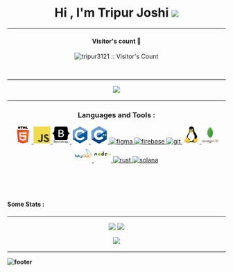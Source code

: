 <h1 align="center"><b>Hi , I'm Tripur Joshi </b><img src="https://media.giphy.com/media/hvRJCLFzcasrR4ia7z/giphy.gif" width="35"></h1> 
 <hr><h4 align="center">Visitor's count 👀</h4>
<p align="center"><img src="https://profile-counter.glitch.me/{tripur3121}/count.svg" alt="tripur3121 :: Visitor's Count" /></p>
<br/>
<hr>
<p align="center">
 <a href="https://github.com/DenverCoder1/readme-typing-svg"><img src="https://readme-typing-svg.herokuapp.com?font=Time+New+Roman&color=cyan&size=25&center=true&vCenter=true&width=600&height=100&lines=Technical+Writer..&hearts;++;Self-taught+Blockchain+Researcher,;Computer+Science+Student,;Painter,;Active+Learner/Researcher,;Love+to+learn+new+stuffs..<3"></a>
 </p>
 <hr>
<h3 align="center">Languages and Tools :</h3>
<p align="center">
<a href="https://www.w3.org/html/" target="_blank"> <img src="https://raw.githubusercontent.com/devicons/devicon/master/icons/html5/html5-original-wordmark.svg" alt="html5" width="40" height="40"/> </a>
 <a href="https://developer.mozilla.org/en-US/docs/Web/JavaScript" target="_blank"> <img src="https://raw.githubusercontent.com/devicons/devicon/master/icons/javascript/javascript-original.svg" alt="javascript" width="40" height="40"/> </a>
<a href="https://getbootstrap.com" target="_blank"> <img src="https://raw.githubusercontent.com/devicons/devicon/master/icons/bootstrap/bootstrap-plain-wordmark.svg" alt="bootstrap" width="40" height="40"/> </a>
 <a href="https://www.cprogramming.com/" target="_blank"> <img src="https://raw.githubusercontent.com/devicons/devicon/master/icons/c/c-original.svg" alt="c" width="40" height="40"/> </a><a href="https://www.w3schools.com/cpp/" target="_blank"> <img src="https://raw.githubusercontent.com/devicons/devicon/master/icons/cplusplus/cplusplus-original.svg" alt="cplusplus" width="40" height="40"/> </a>
 <a href="https://www.figma.com/" target="_blank"> <img src="https://www.vectorlogo.zone/logos/figma/figma-icon.svg" alt="figma" width="40" height="40"/> </a> 
 <a href="https://firebase.google.com/" target="_blank"> <img src="https://www.vectorlogo.zone/logos/firebase/firebase-icon.svg" alt="firebase" width="40" height="40"/> </a> 
<a href="https://git-scm.com/" target="_blank"> <img src="https://www.vectorlogo.zone/logos/git-scm/git-scm-icon.svg" alt="git" width="40" height="40"/> </a> 
<a href="https://www.linux.org/" target="_blank"> <img src="https://raw.githubusercontent.com/devicons/devicon/master/icons/linux/linux-original.svg" alt="linux" width="40" height="40"/> </a> <a href="https://www.mongodb.com/" target="_blank"> <img src="https://raw.githubusercontent.com/devicons/devicon/master/icons/mongodb/mongodb-original-wordmark.svg" alt="mongodb" width="40" height="40"/> </a> <a href="https://www.mysql.com/" target="_blank"> <img src="https://raw.githubusercontent.com/devicons/devicon/master/icons/mysql/mysql-original-wordmark.svg" alt="mysql" width="40" height="40"/> </a> 
 <a href="https://nodejs.org" target="_blank"> <img src="https://raw.githubusercontent.com/devicons/devicon/master/icons/nodejs/nodejs-original-wordmark.svg" alt="nodejs" width="40" height="40"/> </a>
 <a href="//https://www.rust-lang.org/" target="_blank"> <img src="https://www.vectorlogo.zone/logos/rust-lang/rust-lang-icon.svg" alt="rust" width="40" height="40"/> </a>
 <a href="https://solana.com/" target="_blank"> <img src="https://cryptologos.cc/logos/solana-sol-logo.svg?v=013" alt="solana" width="40" height="40"/> </a>
 
</p>


<br /><br /><br />
<h4>Some Stats :<h4>
<hr>
  
  
  <p align="center">
<img width="48%" src="https://github-readme-stats.vercel.app/api?username=tripur3121&theme=algolia&show_icons=true" />
<img width="48%" src="https://github-readme-streak-stats.herokuapp.com/?user=tripur3121&show_icons=true&locale=en&layout=compact&theme=algolia&hide_border=true&count_private=true" />
 </p>
 <p align="center">
<img width="45%" src="https://github-readme-stats.vercel.app/api/top-langs/?username=tripur3121&show_icons=true&locale=en&layout=compact&theme=algolia&hide_border=true" />
</p>
<hr>
 
 ![footer](https://user-images.githubusercontent.com/59575502/127335603-f2ca1bc8-1fdc-4bd6-8dd6-66358fb089a4.png)
  
   
 
